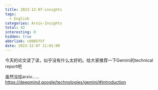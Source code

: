 ```yaml
---
title: 2023-12-07-insights
tags:
  - English
categories: Arxiv-Insights
total: 42
interesting: 0
hidden: true
abbrlink: c0005f5f
date: 2023-12-07 11:01:00
---
```


今天的论文读了读，似乎没有什么太好的。给大家推荐一下Gemini的technical report吧

虽然没挂arxiv……https://deepmind.google/technologies/gemini/#introduction



